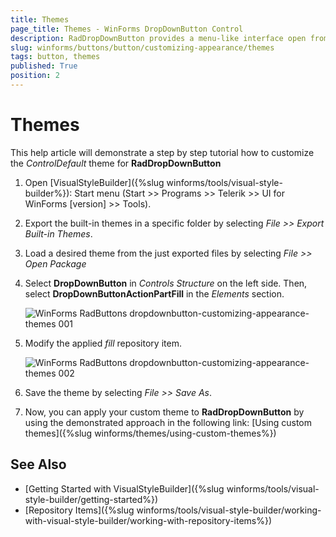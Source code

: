 ```yaml
---
title: Themes
page_title: Themes - WinForms DropDownButton Control
description: RadDropDownButton provides a menu-like interface open from a button. Each of the items of RadDropDownButton can be set to perform an action when clicked.
slug: winforms/buttons/button/customizing-appearance/themes
tags: button, themes
published: True
position: 2 
---
```


# Themes

This help article will demonstrate a step by step tutorial how to customize the *ControlDefault* theme for __RadDropDownButton__ 

1. Open [VisualStyleBuilder]({%slug winforms/tools/visual-style-builder%}): Start menu (Start >> Programs >> Telerik >> UI for WinForms [version] >> Tools).

1. Export the built-in themes in a specific folder by selecting *File >> Export Built-in Themes*.

1. Load a desired theme from the just exported files by selecting *File >> Open Package*

1. Select __DropDownButton__ in *Controls Structure* on the left side. Then, select __DropDownButtonActionPartFill__ in the *Elements* section.

	![WinForms RadButtons dropdownbutton-customizing-appearance-themes 001](images/dropdownbutton-customizing-appearance-themes001.png)

1. Modify the applied *fill* repository item. 

	![WinForms RadButtons dropdownbutton-customizing-appearance-themes 002](images/dropdownbutton-customizing-appearance-themes002.png)

1. Save the theme by selecting *File >> Save As*.

1. Now, you can apply your custom theme to __RadDropDownButton__ by using the demonstrated approach in the following link: [Using custom themes]({%slug winforms/themes/using-custom-themes%})


## See Also
* [Getting Started with VisualStyleBuilder]({%slug winforms/tools/visual-style-builder/getting-started%})
* [Repository Items]({%slug winforms/tools/visual-style-builder/working-with-visual-style-builder/working-with-repository-items%})
